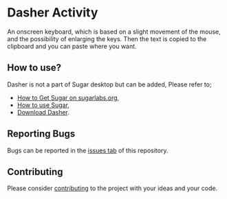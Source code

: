 # Dasher Activity #

An onscreen keyboard, which is based on a slight movement of the mouse, and the possibility of enlarging the keys. Then the text is copied to the clipboard and you can paste where you want.

How to use?
-----------

Dasher is not a part of Sugar desktop but can be added,  Please refer to;

* [How to Get Sugar on sugarlabs.org](https://sugarlabs.org/),
* [How to use Sugar](https://help.sugarlabs.org/),
* [Download Dasher](https://activities.sugarlabs.org/en-US/sugar/addon/4764).

Reporting Bugs
--------------

Bugs can be reported in the
[issues tab](https://github.com/cristian99garcia/dasher-activity/issues)
of this repository.

Contributing
------------

Please consider [contributing](https://github.com/sugarlabs/sugar-docs/blob/master/src/contributing.md) to the project with your ideas and your code.
